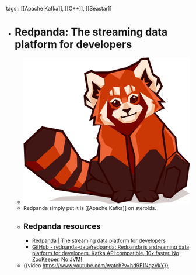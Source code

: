 tags:: [[Apache Kafka]], [[C++]], [[Seastar]]

- # Redpanda: The streaming data platform for developers
	- ![red_panda.png](../assets/red_panda_1700993020143_0.png)
	- Redpanda simply put it is [[Apache Kafka]] on steroids.
	- ## Redpanda resources
		- [Redpanda | The streaming data platform for developers](https://redpanda.com/)
		- [GitHub - redpanda-data/redpanda: Redpanda is a streaming data platform for developers. Kafka API compatible. 10x faster. No ZooKeeper. No JVM!](https://github.com/redpanda-data/redpanda)
	- {{video https://www.youtube.com/watch?v=hd9F1NqzVkY}}